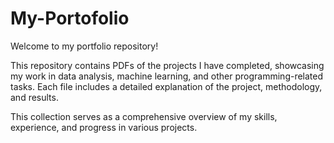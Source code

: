 # My-Portofolio

Welcome to my portfolio repository!

This repository contains PDFs of the projects I have completed, showcasing my work in data analysis, machine learning, and other programming-related tasks. Each file includes a detailed explanation of the project, methodology, and results.

This collection serves as a comprehensive overview of my skills, experience, and progress in various projects.
